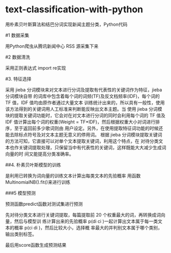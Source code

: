 # text-classification-with-python
用朴素贝叶斯算法和结巴分词实现新闻主题分类，Python代码

#1 数据采集

用Python爬虫从腾讯新闻中心 RSS 源采集下来

#2 数据清洗

采用正则表达式 import re实现

#3. 特征选择

采用 jieba 分词模块来对文本进行分词及提取有代表性的关键词作为特征，jieba 分词模块自带
的词库中包含着每个词的词频(TF)及反文档频率(IDF)，每个词的 TF 值，IDF 值均由原作者通过大量文本
训练统计出来的，所以具有一般性，使用该方法得到的关键词用人工标准来判断能反映出文本主题。当
使用 jieba 分词模块的提取关键词功能时，它会对在对文本进行分词的同时会利用每个词的 TF 值及 IDF
值计算出每个词的权重(Weight = TF*IDF)，然后根据权重大小对词进行排序，至于返回前多少歌词则由
用户设定。另外，在使用提取特征词功能的时候还能去除标点符号及对文本主题无意义的停用词。
根据 jieba 分词模块提取关键词的方法可知，它直接可以对单个文本提取关键词，利用这个特点，在
对待分类文本也作关键词提取处理，只保留当中有代表性的关键词，这样既能大大减少生成词向量的时
间又能提高分类准确率。



##4. 朴素贝叶斯模型的训练

是利用已转换为词向量的训练文本计算出每类文本的先验概率
用函数MultinomialNB().fit()来进行训练



###5 模型预测

预测函数predict函数对测试集进行预测

先对待分类文本进行关键词提取，每篇提取前 20 个权重最大的词，再转换成词向量，然后与模型训
练计算出来的先验概率 p(di   ci )一起计算出文本属于每一类文本的概率 p(ci   di )，然后比较大小，选择概
率最大的并判别文本属于哪个类别，输出类别标签。

最后用score函数生成预测结果
